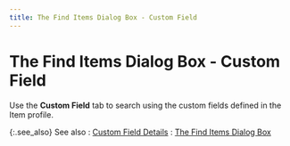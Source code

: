 ```yaml
---
title: The Find Items Dialog Box - Custom Field
---
```


# The Find Items Dialog Box - Custom Field


Use the **Custom Field** tab to  search using the custom fields defined in the Item profile.


{:.see_also}
See also
: [Custom  Field Details]({{site.mi_baseurl}}/finding-items/find-item-details/custom-field-details/custom_field_details_find_items_content.html)
: [The Find  Items Dialog Box]({{site.mi_baseurl}}/finding-items/create-a-new-item-filter/find-items-dialog-box/the_find_items_dialog_box.html)

